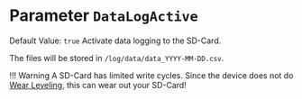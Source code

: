 # Parameter `DataLogActive`
Default Value: `true`
Activate data logging to the SD-Card.

The files will be stored in `/log/data/data_YYYY-MM-DD.csv`.

!!! Warning
    A SD-Card has limited write cycles. Since the device does not do [Wear Leveling](https://en.wikipedia.org/wiki/Wear_leveling), this can wear out your SD-Card!
